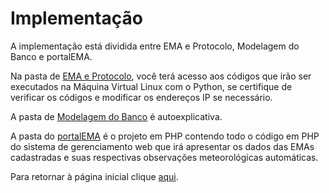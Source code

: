 # <b>Implementação</b>

A implementação está dividida entre EMA e Protocolo, Modelagem do Banco e portalEMA.

Na pasta de <a href="https://github.com/AX414/tcc-bcc/tree/main/Implementa%C3%A7%C3%A3o/EMA%20e%20Protocolo">EMA e Protocolo</a>, você terá acesso aos códigos que irão ser executados na Máquina Virtual Linux com o Python, se certifique de verificar os códigos e modificar os endereços IP se necessário.

A pasta de <a href="https://github.com/AX414/tcc-bcc/tree/main/Implementa%C3%A7%C3%A3o/Modelagem%20do%20Banco">Modelagem do Banco</a> é autoexplicativa.

A pasta do <a href="https://github.com/AX414/tcc-bcc/tree/main/Implementa%C3%A7%C3%A3o">portalEMA</a> é o projeto em PHP contendo todo o código em PHP do sistema de gerenciamento web que irá apresentar os dados das EMAs cadastradas e suas respectivas observações meteorológicas automáticas.

Para retornar à página inicial clique <a href="https://github.com/AX414/tcc-bcc/">aqui</a>.